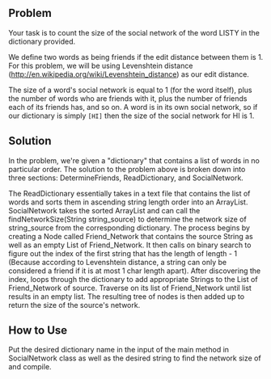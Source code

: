 
Problem
-------

Your task is to count the size of the social network of the word LISTY in the dictionary provided.

We define two words as being friends if the edit distance between them is 1. For this problem, we will
be using Levenshtein distance (http://en.wikipedia.org/wiki/Levenshtein_distance) as our edit distance.

The size of a word's social network is equal to 1 (for the word itself), plus the number of words who
are friends with it, plus the number of friends each of its friends has, and so on. A word is in its own
social network, so if our dictionary is simply `[HI]` then the size of the social network for HI is 1.

Solution
--------
In the problem, we're given a "dictionary" that contains a list of words in no particular order.
The solution to the problem above is broken down into three sections: DetermineFriends, ReadDictionary,
and SocialNetwork.

The ReadDictionary essentially takes in a text file that contains the list of words and sorts them in ascending
string length order into an ArrayList. SocialNetwork takes the sorted ArrayList and can call the
findNetworkSize(String string_source) to determine the network size of string_source from the corresponding
dictionary. The process begins by creating a Node called Friend_Network that contains the source String as well
as an empty List of Friend_Network. It then calls on binary search to figure out the index of the first string
that has the length of length - 1 (Because according to Levenshtein distance, a string can only be considered
a friend if it is at most 1 char length apart). After discovering the index, loops through the dictionary to add
appropriate Strings to the List of Friend_Network of source. Traverse on its list of Friend_Network until list
results in an empty list. The resulting tree of nodes is then added up to return the size of the source's network.

How to Use
----------
Put the desired dictionary name in the input of the main method in SocialNetwork class as well as the desired string
to find the network size of and compile.